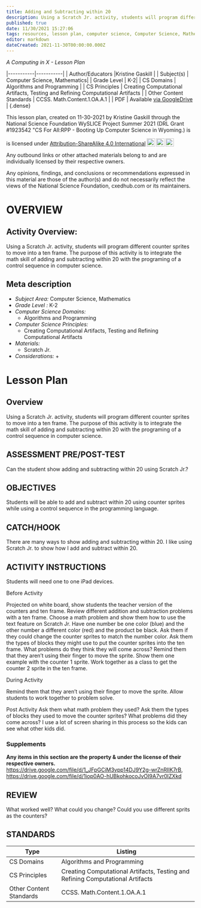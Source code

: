 ```yaml
---
title: Adding and Subtracting within 20
description: Using a Scratch Jr. activity, students will program different counter sprites to move into a ten frame. The purpose of this activity is to integrate the math skill of adding and subtracting within 20 with the programing of a control sequence in computer science.
published: true
date: 11/30/2021 15:27:06
tags: resources, lesson plan, computer science, Computer Science, Mathematics 
editor: markdown
dateCreated: 2021-11-30T00:00:00.000Z
---
```

*A Computing in X - Lesson Plan*

|-----------|-----------|
| Author/Educators |Kristine Gaskill |
| Subject(s) | Computer Science, Mathematics|
| Grade Level | K-2|
| CS Domains | Algorithms and Programming |
| CS Principles | Creating Computational Artifacts, Testing and Refining Computational Artifacts |
| Other Content Standards | CCSS. Math.Content.1.OA.A.1 | 
| PDF | Available [via GoogleDrive]() |
{.dense}






This lesson plan, created on 11-30-2021 by Kristine Gaskill through the National Science Foundation WySLICE Project Summer 2021 (DRL Grant #1923542 "CS For All:RPP - Booting Up Computer Science in Wyoming.) is  <p xmlns:cc="http://creativecommons.org/ns#" >  is licensed under <a href="http://creativecommons.org/licenses/by-sa/4.0/?ref=chooser-v1" target="_blank" rel="license noopener noreferrer" style="display:inline-block;">Attribution-ShareAlike 4.0 International<img style="height:22px!important;margin-left:3px;vertical-align:text-bottom;" src="https://mirrors.creativecommons.org/presskit/icons/cc.svg?ref=chooser-v1"><img style="height:22px!important;margin-left:3px;vertical-align:text-bottom;" src="https://mirrors.creativecommons.org/presskit/icons/by.svg?ref=chooser-v1"><img style="height:22px!important;margin-left:3px;vertical-align:text-bottom;" src="https://mirrors.creativecommons.org/presskit/icons/sa.svg?ref=chooser-v1"></a></p>


Any outbound links or other attached materials belong to and are individually licensed by their respective owners. 


Any opinions, findings, and conclusions or recommendations expressed in this material are those of the author(s) and do not necessarily reflect the views of the National Science Foundation, cxedhub.com or its maintainers.


# OVERVIEW
## Activity Overview:  
Using a Scratch Jr. activity, students will program different counter sprites to move into a ten frame. The purpose of this activity is to integrate the math skill of adding and subtracting within 20 with the programing of a control sequence in computer science.
## Meta description
+ *Subject Area:* Computer Science, Mathematics 
+ *Grade Level :* K-2 
+ *Computer Science Domains:*
   + Algorithms and Programming
+ *Computer Science Principles:*
   + Creating Computational Artifacts, Testing and Refining Computational Artifacts
+ *Materials:* 
   + Scratch Jr.
+ *Considerations:*
   + 


# Lesson Plan
## Overview
Using a Scratch Jr. activity, students will program different counter sprites to move into a ten frame. The purpose of this activity is to integrate the math skill of adding and subtracting within 20 with the programing of a control sequence in computer science.
## ASSESSMENT PRE/POST-TEST
Can the student show adding and subtracting within 20 using Scratch Jr.?
## OBJECTIVES
Students will be able to add and subtract within 20 using counter sprites while using a control sequence in the programming language.


## CATCH/HOOK
There are many ways to show adding and subtracting within 20. I like using Scratch Jr. to show how I add and subtract within 20.


## ACTIVITY INSTRUCTIONS
Students will need one to one iPad devices.


Before Activity


Projected on white board, show students the teacher version of the counters and ten frame. 
Review different addition and subtraction problems with a ten frame.
Choose a math problem and show them how to use the text feature on Scratch Jr. Have one number be one color (blue) and the other number a different color (red) and the product be black. Ask them if they could change the counter sprites to match the number color. Ask them the types of blocks they might use to put the counter sprites into the ten frame.
What problems do they think they will come across? 
Remind them that they aren’t using their finger to move the sprite.
Show them one example with the counter 1 sprite. Work together as a class to get the counter 2 sprite in the ten frame. 


During Activity


Remind them that they aren’t using their finger to move the sprite.
Allow students to work together to problem solve.


Post Activity
Ask them what math problem they used?
Ask them the types of blocks they used to move the counter sprites?
What problems did they  come across? 
I use a lot of screen sharing in this process so the kids can see what other kids did.


### Supplements
**Any items in this section are the property & under the license of their respective owners.**
https://drive.google.com/file/d/1_JFpGCiM3vpp14DJ9Y2g-wrZnRIlK7rB, https://drive.google.com/file/d/1iop0AO-hUBkohkocoJvOI9A7vr0IZXkd




## REVIEW
What worked well? What could you change? Could you use different sprits as the counters?
## STANDARDS        
| Type | Listing | 
|-----------|-----------|
| CS Domains  | Algorithms and Programming|
| CS Principles   | Creating Computational Artifacts, Testing and Refining Computational Artifacts|
| Other Content Standards | CCSS. Math.Content.1.OA.A.1  |
